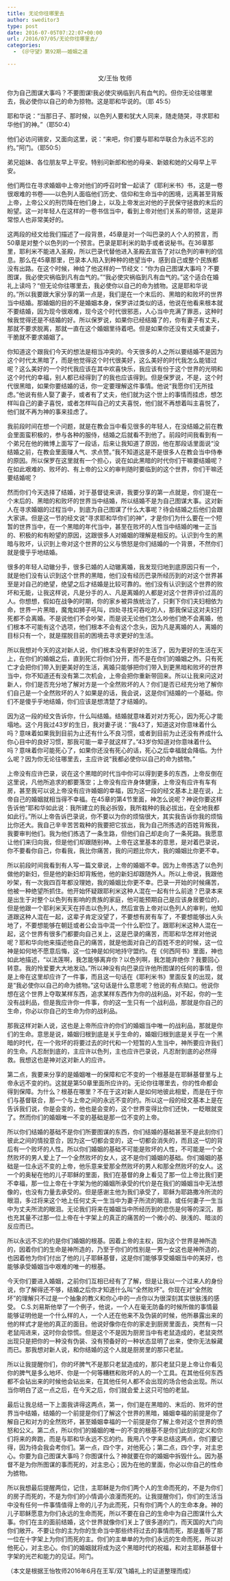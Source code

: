 ```yaml
---
title: 无论你往哪里去
author: sweditor3
type: post
date: 2016-07-05T07:22:07+00:00
url: /2016/07/05/无论你往哪里去/
categories:
  - 《＠守望》第92期——婚姻之道

---
```

<p style="text-align: center;">
  文/王怡 牧师<!--more-->
</p>

你为自己图谋大事吗？不要图谋!我必使灾祸临到凡有血气的。但你无论往哪里去，我必使你以自己的命为掠物。这是耶和华说的。（耶 45:5）

耶和华说：“当那日子、那时候，以色列人要和犹大人同来，随走随哭，寻求耶和华他们的神。”（耶50:4）

他们必访问锡安，又面向这里，说：“来吧，你们要与耶和华联合为永远不忘的约。”阿门。（耶50:5）

弟兄姐妹、各位朋友早上平安。特别问新郎和他的母亲、新娘和她的父母早上平安。
  
他们两位在寻求婚姻中上帝对他们的呼召时曾一起读了《耶利米书》书，这是一卷很艰难的书卷——以色列人面临他们历史、信仰和生命当中的困境，远离甚至背叛上帝，上帝公义的刑罚降在他们身上，以及上帝发出对他的子民保守拯救的末后的盼望。这一对年轻人在这样的一卷书信当中，看到上帝对他们关系的带领，这是非常惊人也非常美好的。

这两段的经文给我们描述了一段背景，45章是对一个叫巴录的人个人的预言，而50章是对整个以色列的一个预言。巴录是耶利米的助手或者说秘书。在36章那里，耶利米不能进入圣殿，所以巴录代替他进入圣殿去宣告了对以色列的审判的信息。那么在45章那里，巴录本人陷入到种种的绝望当中，感到自己或整个民族都没有出路。在这个时候，神给了他这样的一节经文：“你为自己图谋大事吗？不要图谋，我必使灾祸临到凡有血气的。”“我必使灾祸临到凡有血气的。”这个适合在婚礼上读吗？“但无论你往哪里去，我必使你以自己的命为掳物。这是耶和华说的。”所以我要跟大家分享的第一点是，我们是在一个末后的、黑暗的和败坏的世界当中结婚。那婚姻的目的不是婚姻本身，保罗讲过类似的话，他说在他看来根本就不要结婚，因为现今很艰难，现今这个时代很邪恶，人心当中充满了罪恶，这种时候我觉得还是不结婚的好。所以保罗说，如果你已经结婚了的，你有妻子有丈夫，那就不要求脱离，那就一直在这个婚姻里待着吧。但是如果你还没有丈夫或妻子，干脆就不要求婚姻了。

你知道这个跟我们今天的想法是相当冲突的。今天很多的人之所以要结婚不是因为这个时代太黑暗了，而是他觉得这个时代很美好，这么美好的时代我怎么能错过呢？这么美好的一个时代我应该在其中欢喜快乐，我应该有份于这个世界的光明和这个时代的幸福，别人都已经得到了的我也应该得到。但是保罗说，不是，这个时代很黑暗，如果你要结婚的话，你一定要理解这件事情。他说“我愿你们无所挂虑。”他说有些人娶了妻子，或者有了丈夫，他们就为这个世上的事情而挂虑，想怎样叫自己的妻子喜悦，或者怎样叫自己的丈夫喜悦，他们就不再想着叫主喜悦了，他们就不再为神的事来挂虑了。

我前段时间在想一个问题，就是在教会当中看见很多的年轻人，在没结婚之前在教会里面蛮积极的，参与各种的服侍，结婚之后就看不到他了。前段时间我看到有一个弟兄在他的微博上面写了一段话，后来让我知道了原因，他在那段话里面说“没结婚之前，在教会里面赚人气、求点赞。”我不知道这是不是很多人在教会当中侍奉的原因。所以保罗在这里就有一个担心，说在如此黑暗的时代你们干嘛要结婚呢？在如此艰难的、败坏的、有上帝的公义的审判随时要临到的这个世界，你们干嘛还要结婚呢？

然而你们今天选择了结婚，对于基督徒来讲，我要分享的第一点就是，你们是在一个末后的、黑暗的和败坏的世界当中结婚，所以结婚不是为自己图谋大事。这对新人在寻求婚姻的过程当中，到底为自己图谋了什么大事呢？待会结婚之后他们会跟大家讲。但是这一节的经文说“寻求耶和华你们的神”，才是你们为什么要在一个短暂的世界当中，在一个黑暗的年代当中，甚至在败坏的人性当中结婚的唯一正当的、积极的和有盼望的原因，这跟很多人对婚姻的理解是相反的。认识到今生的黑暗与败坏，认识到上帝对这个世界的公义与愤怒是你们结婚的一个背景，不然你们就是傻乎乎地结婚。

很多的年轻人动辙分手，很多已婚的人动辙离婚，我发现归地到底原因只有一个，就是他们没有认识到这个世界的黑暗，他们没有经历巴录所经历到的对这个世界甚至是对自己的绝望，绝望之后才结婚是比较可靠的。他们没有认识到这个世界的败坏和无能，让我这样说，凡是分手的人、凡是离婚的人都是对这个世界评价过高的人。你想想，假如在战争的时期，你的家乡被异族统治了，只剩下你们夫妇相依为命，世界一片黑暗，魔鬼如狮子吼叫，四处寻找可吞吃的人，那我保证这对夫妇打死都不会离婚。不是说他们不会吵架，而是说无论他们怎么吵他们绝不会离婚，他们根本不可能有这个选项，他们根本不会有这个念头，因为凡是离婚的人，离婚的目标只有一个，就是摆脱目前的困境去寻求更好的生活。

所以我想对今天的这对新人说，你们根本没有更好的生活了，因为更好的生活在天上，在你们的婚姻之后，直到死亡将你们分开，而不是在你们的婚姻之外。只有死亡才会把你们带入到更美好的生活，离婚只能够把你们带入到更黑暗和败坏的世界当中，你不知道还有没有第二次机会，上帝会把你重新带回来。所以让我来问这对新人，你们是否充分地了解对方是一个全然败坏的人？你们是否已经充分地了解你们自己是一个全然败坏的人？如果是的话，我会说，这是你们结婚的一个基础。你们不是傻乎乎地结婚，你们应该是想清楚了才结婚的。

因为这一段的经文告诉你，什么叫结婚。结婚就意味着对对方死心，因为死心才能塌地。这个月我过43岁的生日，我对妻子说：“我43了，知道这对你意味着什么吗？意味着如果我到目前为止还有什么不良习惯，或者到目前为止还没有养成什么你心目中的良好习惯，那我可能一辈子就这样了。”43岁你知道对你意味着什么吗？意味着你可能死心了，如果你还没有死心的话，死心之后幸福就会降临。为什么呢？因为你无论往哪里去，主应许说“我都必使你以自己的命为掳物。”

上帝没有应许巴录，说在这个黑暗的时代当中你可以得到更多的东西，上帝反倒在这里说，凡他所追求的都要落空；上帝没有应许身体健康，上帝没有应许有车有房，甚至我可以说上帝没有应许婚姻的幸福，因为这一段的经文基本上是在说，上帝自己的婚姻就相当得不幸福。在45章的第4节里面，神怎么说呢？神说你要这样告诉他“耶和华如此说：我所建立的我必拆毁，我所栽种的我必拔出，在全地我都如此行。”所以上帝告诉巴录说，你不要以为你的烦恼很大，其实我告诉你我的烦恼比你还大。我自己辛辛苦苦栽种的我要把它拔出，我为自己所拣选的百姓背叛我，我要审判他们。我为他们拣选了一条生路，但他们自己却走向了一条死路。我愿意让他们来归向我，但是他们却跟随别神。上帝在这里基本的意思，是对着巴录说，你不要看你自己，你看我，我比你痛苦，我的问题比你大，我的婚姻比你更不幸。

所以前段时间我看到有人写一篇文章说，上帝的婚姻不幸。因为上帝拣选了以色列做他的新妇，但是他的新妇却背叛他，他的新妇却跟随外人。所以上帝说，我跟他吵架，有一次我四百年都没理她，我的婚姻比你更不幸。巴录一开始的时候痛苦，他被一种绝望所抓住。他开始怀疑跟耶利米这种人混在一起有什么前途？巴录本来是出生于对整个以色列有影响的贵族的家庭，他可能预期自己是应该身居要位的，但是他跟一个耶利米天天在抨击以色列人，然后宣告上帝对以色列人的审判，他知道跟这种人混在一起，这辈子肯定没望了，不要想有房有车了，不要想能够出人头地了，不要想能够在朝廷或者公会当中混一个什么职位了。跟耶利米这种人混在一起，这个世界有很多门都要向自己关上，这是巴录的痛苦，而耶和华怎样对他说呢？耶和华向他来描述他自己的痛苦，就是他面对自己的百姓不忠的时候，这一位神是如何地不愿意后悔，这一位神是如何地持守盟约。在《何西阿书》里面，神也如此地描述，“以法莲啊，我怎能够离弃你？以色列啊，我怎能弃绝你？我要回心转意。我的怜爱要大大地发动。”所以神没有向巴录应许他所图谋的任何的事情，但是上帝在这里却应许了一件事，而且这一句话在《耶利米书》里面反复的出现，就是“我必使你以自己的命为掳物。”这句话是什么意思呢？他说的有点拗口。他说你想在这个世界上夺取某样东西，追求某样东西作为你的战利品，对不起，你的一生没有战利品，但是我应许你一件事，你的这一生只有一个战利品，那就是你自己的生命，你必以你自己的生命为你的战利品。

那我这样对新人说，这也是上帝所应许的你们的婚姻当中唯一的战利品，那就是你们的生命。意思是说，婚姻归根到底是关乎生命的，婚姻归根到底是关乎在一个黑暗的时代，在一个败坏的将要过去的时代和一个短暂的人生当中，神所要应许我们的生命。凡忍耐到底的，主应许以色列，主也应许巴录说，凡忍耐到底的必然得救。我想这也是神对这对新人的应许。

第二点，我要来分享的是婚姻唯一的保障和它不变的一个根基是在耶稣基督里与上帝永远不变的约。这就是第50章里面所应许的。无论你往哪里去，你的性命都会得到保障。为什么？根基在哪里？不在于这对新人是如何地彼此相爱，而是在于你们与基督联合，那一个与上帝之间的永远不变的约。所以这一段的经文基本上是在告诉我们说，你是会变的，他也是会变的，这个世界变得比你们还快，一眨眼就变了。然而你们的婚姻唯一不变的基础是那一位不变的上帝。

所以你们结婚的基础不是你们所要图谋的东西，你们结婚的基础甚至不是此刻你们彼此之间的情投意合，因为这一切都会变的，这一切都会消失的，而且这一切的背后有一个败坏的人性。所以你们婚姻的基础不可能是败坏的人性，不可能是一个全然败坏的男人爱上了一个全然败坏的女人，这不是你们婚姻的基础。你们婚姻的基础是一位永远不变的上帝，他乐意来爱那全然败坏的男人和那全然败坏的女人。这一个的奥秘在他的儿子耶稣的里面，我们在基督的身上看见了那一位上帝比我们更不幸福，那一位上帝在十字架为他的婚姻所承受的代价是在我们的婚姻当中无法想像的，也没有力量去承受的。但是感谢主他为我们承受了，耶稣为耶路撒冷所流的眼泪，多过将来这个地上任何丈夫一生当中为妻子所流的眼泪，或任何妻子一生当中为丈夫所流的眼泪。无论我们将来在婚姻当中所经历到的悲伤是何等的深沉，那也充其量不过那一位上帝在十字架上的真正的痛苦的一个微小的、肤浅的、暗淡的反应而已。

所以永远不忘的约是你们婚姻的根基。因着上帝的主权，因为这个世界是神所造的，因着你们的生命是神所造的，乃至于你们的性别是一男一女这也是神所造的，也因着他为你们付出了他的儿子耶稣基督，这是你们能够享受婚姻当中的美好，也能够承受婚姻当中艰难的唯一的根基。

今天你们要进入婚姻，之前你们互相已经有了了解，但是让我以一个过来人的身份说，你了解得还不够，结婚之后你才知道什么叫“全然败坏”。你现在对“全然败坏”的理解只不过是一个抽象的教义和你心中的一点你以为很深刻其实很肤浅的感受。 C.S.刘易斯他举了一个例子，他说，一个人在毫无防备的时候所做的事情最能够证明他是一个什么样的人，一个人还在他来不及伪装的时候，他所暴露出来的他的样式才是他的真正的面目。他说好像你在你的家走到厨房里面去，突然有一只老鼠闯进来，这时你会惊慌。但是这个不是因为厨房当中有老鼠造成的，老鼠突然出现只是把你的一种没有伪装、没有预备好的一种状态显明了出来，使你无法躲藏而已。那我想对新人说，和你结婚的这个人就是厨房里的那只老鼠。

所以让我提醒你们，你的坏脾气不是那只老鼠造成的，那只老鼠只是上帝让你看见你的脾气是多么地坏、你是一个何等糟糕和败坏的人的一个工具。在其他任何东西都不会钻出来的时候他会钻出来，在其他任何人都不会出现的场合他会出现。所以当你明白了这一点之后，在今天之后，你们就会爱上这只可怕的老鼠。

最后让我总结一下上面我讲得这两点，第一，你们是在黑暗的、末后的、败坏的世界当中结婚，结婚的一个前提是你们了解这个世界的黑暗，婚姻幸福的前提是你了解自己和对方的全然败坏，甚至婚姻幸福的一个前提是你了解上帝对这个世界的愤怒和公义。第二点，所以你们的婚姻的唯一的不变的根基不是你们此刻的定义和你们将来的奔跑，而是与耶和华永远不忘的约。我用八个字来总结这两点，你们要记得，因为待会我会考你们。第一点，四个字，对他死心；第二点，四个字，对主忠心。你要为自己图谋大事吗？你图谋什么？神就要在你的婚姻中拆毁什么。因为基督不是为你所图谋的事而死的，对主忠心；因为在他的里面，你必以你自己的性命为掳物。

所以我想最后提醒两位，记住，主耶稣是为你们两个人的生命而死的，不是为你们的房子而死的，不是为你们的小情调小浪漫而死的。让我提醒你们，你们的生活当中没有任何一件事情值得上帝的儿子为此而死，只有你们两个人的生命本身。神的儿子耶稣愿意为你们永远的生命而死，所以不要在自己的生命中为自己图谋什么大事。你们在主的面前结婚，这个世界就像你们关上了很多道的门，而天国的大门向你们敞开。不要让你的主为你的生命当中那些终将过去的事情而死，那是羞辱了那一位在十字架上为你们而死的主。你们的主单单的为你们永远的生命而死，所以对他死心，对主忠心。你们的婚姻就将成为这个黑暗时代的祝福，和对主耶稣基督十字架的光芒和能力的见证。阿门。

（本文是根据王怡牧师2016年6月在王军/双飞婚礼上的证道整理而成）